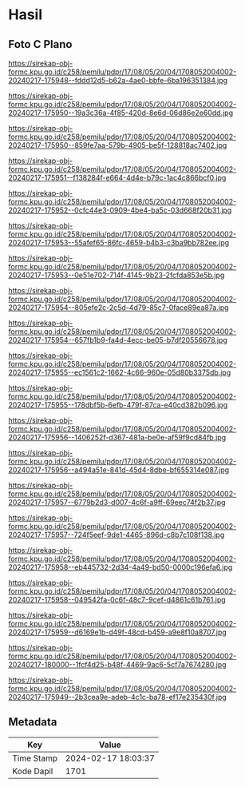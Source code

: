 # Hasil

## Foto C Plano

https://sirekap-obj-formc.kpu.go.id/c258/pemilu/pdpr/17/08/05/20/04/1708052004002-20240217-175948--fddd12d5-b62a-4ae0-bbfe-6ba196351384.jpg

https://sirekap-obj-formc.kpu.go.id/c258/pemilu/pdpr/17/08/05/20/04/1708052004002-20240217-175950--19a3c36a-4f85-420d-8e6d-06d86e2e60dd.jpg

https://sirekap-obj-formc.kpu.go.id/c258/pemilu/pdpr/17/08/05/20/04/1708052004002-20240217-175950--859fe7aa-579b-4905-be5f-128818ac7402.jpg

https://sirekap-obj-formc.kpu.go.id/c258/pemilu/pdpr/17/08/05/20/04/1708052004002-20240217-175951--f138284f-e664-4d4e-b79c-1ac4c866bcf0.jpg

https://sirekap-obj-formc.kpu.go.id/c258/pemilu/pdpr/17/08/05/20/04/1708052004002-20240217-175952--0cfc44e3-0909-4be4-ba5c-03d668f20b31.jpg

https://sirekap-obj-formc.kpu.go.id/c258/pemilu/pdpr/17/08/05/20/04/1708052004002-20240217-175953--55afef65-86fc-4659-b4b3-c3ba9bb782ee.jpg

https://sirekap-obj-formc.kpu.go.id/c258/pemilu/pdpr/17/08/05/20/04/1708052004002-20240217-175953--0e51e702-714f-4145-9b23-2fcfda853e5b.jpg

https://sirekap-obj-formc.kpu.go.id/c258/pemilu/pdpr/17/08/05/20/04/1708052004002-20240217-175954--805efe2c-2c5d-4d79-85c7-0face89ea87a.jpg

https://sirekap-obj-formc.kpu.go.id/c258/pemilu/pdpr/17/08/05/20/04/1708052004002-20240217-175954--657fb1b9-fa4d-4ecc-be05-b7df20556678.jpg

https://sirekap-obj-formc.kpu.go.id/c258/pemilu/pdpr/17/08/05/20/04/1708052004002-20240217-175955--ec1561c2-1662-4c66-960e-05d80b3375db.jpg

https://sirekap-obj-formc.kpu.go.id/c258/pemilu/pdpr/17/08/05/20/04/1708052004002-20240217-175955--178dbf5b-6efb-479f-87ca-e40cd382b096.jpg

https://sirekap-obj-formc.kpu.go.id/c258/pemilu/pdpr/17/08/05/20/04/1708052004002-20240217-175956--1406252f-d367-481a-be0e-af59f9cd84fb.jpg

https://sirekap-obj-formc.kpu.go.id/c258/pemilu/pdpr/17/08/05/20/04/1708052004002-20240217-175956--a494a51e-841d-45d4-8dbe-bf655314e087.jpg

https://sirekap-obj-formc.kpu.go.id/c258/pemilu/pdpr/17/08/05/20/04/1708052004002-20240217-175957--6779b2d3-d007-4c6f-a9ff-69eec74f2b37.jpg

https://sirekap-obj-formc.kpu.go.id/c258/pemilu/pdpr/17/08/05/20/04/1708052004002-20240217-175957--724f5eef-9de1-4465-896d-c8b7c108f138.jpg

https://sirekap-obj-formc.kpu.go.id/c258/pemilu/pdpr/17/08/05/20/04/1708052004002-20240217-175958--eb445732-2d34-4a49-bd50-0000c196efa6.jpg

https://sirekap-obj-formc.kpu.go.id/c258/pemilu/pdpr/17/08/05/20/04/1708052004002-20240217-175958--049542fa-0c6f-48c7-9cef-d4861c61b761.jpg

https://sirekap-obj-formc.kpu.go.id/c258/pemilu/pdpr/17/08/05/20/04/1708052004002-20240217-175959--d6169e1b-d49f-48cd-b459-a9e8f10a8707.jpg

https://sirekap-obj-formc.kpu.go.id/c258/pemilu/pdpr/17/08/05/20/04/1708052004002-20240217-180000--1fcf4d25-b48f-4469-9ac6-5cf7a7674280.jpg

https://sirekap-obj-formc.kpu.go.id/c258/pemilu/pdpr/17/08/05/20/04/1708052004002-20240217-175949--2b3cea9e-adeb-4c1c-ba78-ef17e235430f.jpg


## Metadata

| Key        | Value               |
| ---------- | ------------------- |
| Time Stamp | 2024-02-17 18:03:37 |
| Kode Dapil | 1701                |



